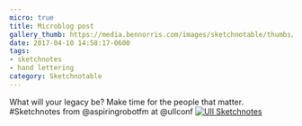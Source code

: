 ```yaml
---
micro: true
title: Microblog post
gallery_thumb: https://media.bennorris.com/images/sketchnotable/thumbs/ull-2017-sketchnotes-06.jpg
date: 2017-04-10 14:58:17-0600
tags:
- sketchnotes
- hand lettering
category: Sketchnotable
---
```


What will your legacy be? Make time for the people that matter. #Sketchnotes from @aspiringrobotfm at @ullconf [![Ull Sketchnotes](https://media.bennorris.com/images/sketchnotable/ull-2017/ull-2017-sketchnotes-06.jpg)](https://media.bennorris.com/images/sketchnotable/ull-2017/ull-2017-sketchnotes-06.jpg)